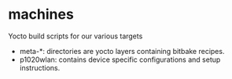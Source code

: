 # machines
Yocto build scripts for our various targets

- meta-*: directories are yocto layers containing bitbake recipes.
- p1020wlan: contains device specific configurations and setup instructions.
